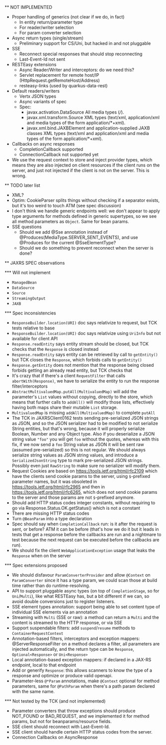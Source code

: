 ** NOT IMPLEMENTED

- Proper handling of generics (not clear if we do, in fact)
    - In entity return/parameter type
    - For reader/writer selection
    - For param converter selection
- Async return types (single/stream)
    - Preliminary support for CS/Uni, but hacked in and not pluggable
- SSE
    - Reconnect special responses that should stop reconnecting
    - Last-Event-Id not sent
- RESTEasy extensions
    - Async Reader/Writer and interceptors: do we need this?
    - Servlet replacement for remote host/IP (HttpRequest.getRemoteHost/Address)
    - resteasy-links (used by quarkus-data-rest)
- Default readers/writers
    - Vertx JSON types
    - Async variants of spec
    - Spec:
        - javax.activation.DataSource All media types (*/*).
        - javax.xml.transform.Source XML types (text/xml, application/xml and media types of the
          form application/*+xml).
        - javax.xml.bind.JAXBElement and application-supplied JAXB classes XML types (text/xml and
          application/xml and media types of the form application/*+xml).
- Callbacks on async responses
    - CompletionCallback supported
    - ConnectionCallback not supported yet
- We use the request context to store and inject provider types, which means they are also injected
  on client resources if the client runs on the server, and just not injected if the client is not
  on the server. This is wrong.

** TODO later list

- XML?
- Optim: CookieParser splits things without checking if a separator exists, but it's too weird to touch ATM (see spec discussion)
- I don't think we handle generic endpoints well: we don't appear to apply type arguments for methods defined in generic supertypes,
  so we see all method parameters as `Object`. Same for bean params.
- SSE questions
  - Should we add @Sse annotation instead of @Produces(MediaType.SERVER_SENT_EVENTS), and use @Produces for the current @SseElementType?
  - Should we do something to prevent reconnect when the server is done?

** JAXRS SPEC observations

*** Will not implement

- `ManagedBean`
- `DataSource`
- `Source`
- `StreamingOutput`
- `JAXB`

*** Spec inconsistencies

- `ResponseBuilder.location(URI)` doc says relativize to request, but TCK tests relative to base
- `ResponseBuilder.location(URI)` doc says relativize using `UriInfo` but not available for client API
- `Response.readEntity` says entity stream should be closed, but TCK checks that the `Response` is closed instead
- `Response.readEntity` says entity can be retrieved by call to `getEntity()` but TCK closes the `Response`, which forbids calls to `getEntity()`
- `Response.getEntity` does not mention that the response being closed forbids getting an already read entity, but TCK checks that
- It's crazy that if there's a client `RequestFilter` that calls `abortWith(Response)`, we have to serialize the entity to run the response filter/interceptors
- `AbstractMultivaluedMap.putAll(MultivaluedMap)` will add the parameter's `List` values without copying, directly to the store, which means that 
  further calls to `addAll()` will modify those lists, effectively having both maps share their mutable `List` storage. 
- `MultivaluedMap` is missing `addAll(MultivaluedMap)` to complete `putAll`
- The TCK in JAXRSClient0162 tests sending pre-serialized JSON strings as JSON, and so the JSON serializer had to be modified to not serialize String
  entities, but that's wrong, because it will properly serialize Boolean, Number and any Object type. Also if you deserialize a JSON string value `"foo"`
  you will get `foo` without the quotes, whereas with this fix, if we now send a `foo` String value as JSON it will be sent raw (assumed pre-serialized)
  so this is not regular. We should always serialize string values as JSON string values, and introduce a `SerializedJsonString` type to mark pre-serialized
  JSON strings. Possibly even just `RawString` to make sure no serializer will modify them.
- Request Cookies are based on https://tools.ietf.org/html/rfc2109 which have the clients send cookie params to the server, using `$`-prefixed parameter names,
  but it was obsoleted in https://tools.ietf.org/html/rfc2965 and then in https://tools.ietf.org/html/rfc6265, which does not send cookie params to the server
  and those params are not `$`-prefixed anymore.
- Should add HTTP status codes integer constants, without requiring to go via Response.Status.OK.getStatus() which is not a constant
- There are missing HTTP status codes
- Turn `@BeanParam` into a type declaration
- Spec should say when `CompletionCallback` run: is it after the request is sent, or before? ATM it can be before (that's how we do it
  but it leads in tests that get a response before the callbacks are run and a nightmare to test because the next request can be executed
  before the callbacks are run).
- We should fix the client `WebApplicationException` usage that leaks the `Response` when on the server

*** Spec extensions proposed

- We should disfavour `ParamConverterProvider` and allow `@Context` on `ParamConverter` since it has a type param, we could scan those at build time
  rather than do runtime-resolving.
- API to support pluggable async types (on top of `CompletionStage`, so for `Uni`/`Multi`), like what RESTEasy has, but a bit different if we can, so
  avoid double conversions just to register listeners.
- SSE element types annotation: support being able to set content type of individual SSE elements via an annotation
- Streaming with `Multi` (SSE or raw): a method can return a `Multi` and the content is streamed to the HTTP response, or via SSE
- Support suspendable filters: add `suspend`/`resume` methods to `ContainerRequestContext`
- Annotation-based filters, interceptors and exception mappers: @ServerResponseFilter on a method declares a filter, all parameters are injected automatically,
  and the return type can be `Response`, `Optional<Response>` or `Uni<Response>`
- Local annotation-based exception mappers: if declared in a JAX-RS endpoint, local to that endpoint
- Add or generify `Response`: this allows scanners to know the type of a response and optimize or produce valid openapi.
- Parameter-less `@*Param` annotations, make `@Context` optional for method parameters, same for `@PathParam` when there's a path param declared
  with the same name.

*** Not tested by the TCK (and not implemented)

- Parameter converters that throw exceptions should produce NOT_FOUND or BAD_REQUEST, and we implemented it for method params, but
  not for beanparams/resource fields.
- SSE client should reconnect with Last-Event-Id.
- SSE client should handle certain HTTP status codes from the server.
- Connection Callbacks on AsyncResponse
